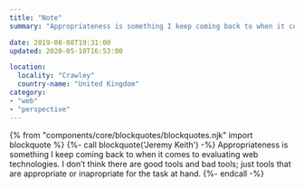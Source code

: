 ```yaml
---
title: "Note"
summary: "Appropriateness is something I keep coming back to when it comes to evaluating web technologies. I don’t think there are good tools and bad tools; just tools that are appropriate or inapropriate for the task at hand. — Jeremy Keith"

date: 2019-08-08T19:31:00
updated: 2020-05-10T16:53:00

location:
  locality: "Crawley"
  country-name: "United Kingdom"
category:
- "web"
- "perspective"
---
```


{% from "components/core/blockquotes/blockquotes.njk" import blockquote %}
{%- call blockquote('Jeremy Keith') -%}
  Appropriateness is something I keep coming back to when it comes to evaluating web technologies. I don’t think there are good tools and bad tools; just tools that are appropriate or inapropriate for the task at hand.
{%- endcall -%}
